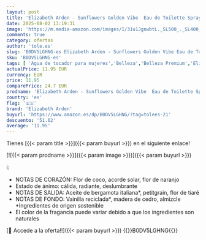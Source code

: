 ```yaml
---
layout: post
title: 'Elizabeth Arden - Sunflowers Golden Vibe  Eau de Toilette Spray  Floral  Cítrico  Flor de Naranjo  Bergamota y una base de Vainilla y Cedro  Perfume de Lujo para Mujeres  100ml'
date: 2025-08-02 13:19:31
image: 'https://m.media-amazon.com/images/I/31u1JgnwbtL._SL500_._SL400_.jpg'
comments: true
category: ofertas
author: 'tole.es'
slug: 'B0DV5LGHNG-es Elizabeth Arden - Sunflowers Golden Vibe Eau de Toilette...'
sku: 'B0DV5LGHNG-es'
tags: [ 'Agua de tocador para mujeres','Belleza','Belleza Premium','Elizabeth Arden','Fragancias para mujeres','Marcas','Perfumes y fragancias','de','eau','elizabeth arden','toilette','🇪🇸', ]
actualPrice: 11.95 EUR
currency: EUR
price: 11.95
comparePrice: 24.7 EUR
prodname: 'Elizabeth Arden - Sunflowers Golden Vibe  Eau de Toilette Spray  Floral  Cítrico  Flor de Naranjo  Bergamota y una base de Vainilla y Cedro  Perfume de Lujo para Mujeres  100ml'
country: 'es'
flag: '🇪🇸'
brand: 'Elizabeth Arden'
buyurl: 'https://www.amazon.es/dp/B0DV5LGHNG/?tag=tolees-21'
descuento: '51.62'
average: '11.95'
---
```


Tienes [{{< param title >}}]({{< param buyurl >}}) en el siguiente enlace!

[![{{< param prodname >}}]({{< param image >}})]({{< param buyurl >}})

ℹ️:

- NOTAS DE CORAZÓN: Flor de coco, acorde solar, flor de naranjo
- Estado de ánimo: cálida, radiante, deslumbrante
- NOTAS DE SALIDA: Aceite de bergamota italiana*, petitgrain, flor de tiaré
- NOTAS DE FONDO: Vainilla reciclada*, madera de cedro, almizcle *Ingredientes de origen sostenible
- El color de la fragancia puede variar debido a que los ingredientes son naturales

[🛒 Accede a la oferta!!]({{< param buyurl >}})
{{<world>}}B0DV5LGHNG{{</world>}}
